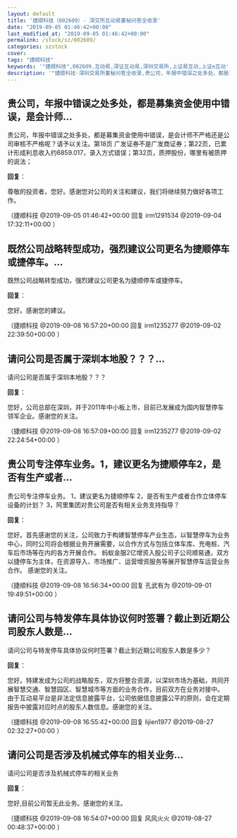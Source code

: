 ```yaml
---
layout: default
title: '捷顺科技（002609）- 深交所互动易董秘问答全收录'
date: "2019-09-05 01:46:42+00:00"
last_modified_at: "2019-09-05 01:46:42+00:00"
permalink: /stock/sz/002609/
categories: szstock
cover: 
tags: "捷顺科技"
keywords: '"捷顺科技",002609,互动易,深证互动易,深圳交易所,上证易互动,上证e互动'
description: '"捷顺科技-深圳交易所董秘问答全收录,贵公司，年报中错误之处多处，都是募集资金使用中错误，是会计师不严格还是公司审核不严格呢？请予以关注。第18页 广发证券不是广发商证券；第22页，已累计形成利息收入约6859.017，录入方式错误；第32页，质押股份，哪里有被质押的说法；"'
---
```


## 贵公司，年报中错误之处多处，都是募集资金使用中错误，是会计师...

贵公司，年报中错误之处多处，都是募集资金使用中错误，是会计师不严格还是公司审核不严格呢？请予以关注。第18页 广发证券不是广发商证券；第22页，已累计形成利息收入约6859.017，录入方式错误；第32页，质押股份，哪里有被质押的说法；

**回复**：

尊敬的投资者，您好。感谢您对公司的关注和建议，我们将继续努力做好各项工作。 

（捷顺科技  @2019-09-05 01:46:42+00:00 回复 irm1291534  @2019-09-04 17:32:11+00:00 ）

## 既然公司战略转型成功，强烈建议公司更名为捷顺停车或捷停车。...

既然公司战略转型成功，强烈建议公司更名为捷顺停车或捷停车。

**回复**：

您好。感谢您的建议。 

（捷顺科技  @2019-09-08 16:57:20+00:00 回复 irm1235277  @2019-09-02 22:39:50+00:00 ）

## 请问公司是否属于深圳本地股？？？...

请问公司是否属于深圳本地股？？？

**回复**：

您好，公司总部在深圳，并于2011年中小板上市，目前已发展成为国内智慧停车领军企业。感谢您的关注。 

（捷顺科技  @2019-09-08 16:57:09+00:00 回复 irm1235277  @2019-09-02 22:24:54+00:00 ）

## 贵公司专注停车业务。1，建议更名为捷顺停车2，是否有生产或者...

贵公司专注停车业务。
1，建议更名为捷顺停车
2，是否有生产或者合作立体停车设备的计划？
3，阿里集团对贵公司是否有相关业务支持指导？

**回复**：

您好。首先感谢您的关注，公司致力于构建智慧停车产业生态，以智慧停车为业务中心，同时公司将会根据业务开展需要，以合作方式与包括立体车库、充电桩、汽车后市场等在内的各方开展合作。
蚂蚁金服2亿增资入股公司子公司顺易通，双方以捷停车为主体，在资源导入、市场推广、运营增资服务等展开智慧停车运营业务合作。
感谢您的关注。 

（捷顺科技  @2019-09-08 16:56:34+00:00 回复 孔武有为  @2019-09-01 19:49:51+00:00 ）

## 请问公司与特发停车具体协议何时签署？截止到近期公司股东人数是...

请问公司与特发停车具体协议何时签署？截止到近期公司股东人数是多少？

**回复**：

您好。特建发成为公司的战略股东，双方将整合资源，以深圳市场为基础，共同开展智慧交通、智慧园区、智慧城市等方面的业务合作，目前双方在业务对接中。
由于互动易平台是非法定信息披露平台，公司依据信息披露公平的原则，会在定期报告中披露对应时点的股东人数信息。感谢您的关注。 

（捷顺科技  @2019-09-08 16:55:42+00:00 回复 lijien1977  @2019-08-27 02:32:27+00:00 ）

## 请问公司是否涉及机械式停车的相关业务...

请问公司是否涉及机械式停车的相关业务

**回复**：

您好,目前公司暂无此业务。感谢您的关注。 

（捷顺科技  @2019-09-08 16:54:07+00:00 回复 风风火火  @2019-08-27 00:48:37+00:00 ）

